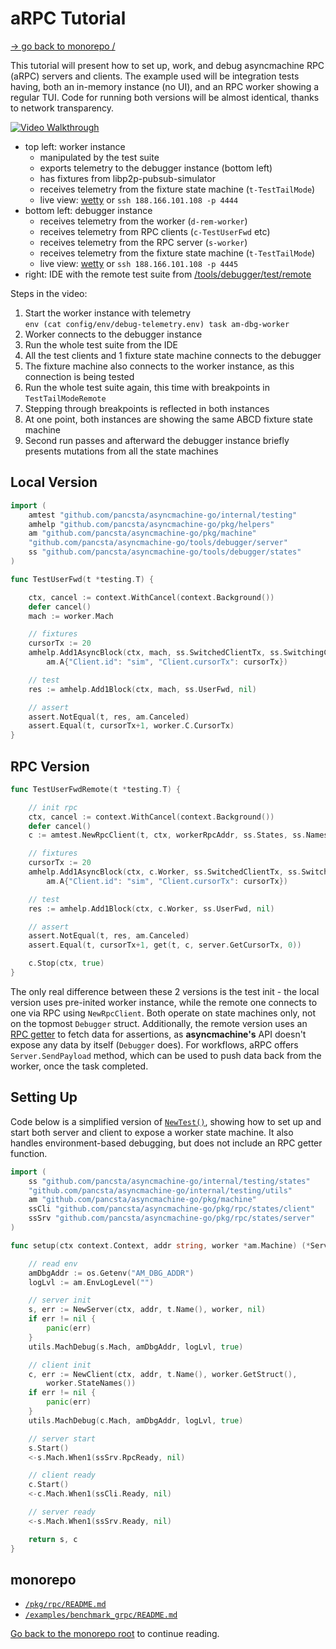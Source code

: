# aRPC Tutorial

[-> go back to monorepo /](/README.md)

This tutorial will present how to set up, work, and debug asyncmachine RPC (aRPC) servers and clients. The example used
will be integration tests having, both an in-memory instance (no UI), and an RPC worker showing a regular TUI. Code for
running both versions will be almost identical, thanks to network transparency.

[![Video Walkthrough](https://pancsta.github.io/assets/asyncmachine-go/rpc-demo1.png)](https://pancsta.github.io/assets/asyncmachine-go/rpc-demo1.m4v)

- top left: worker instance
  - manipulated by the test suite
  - exports telemetry to the debugger instance (bottom left)
  - has fixtures from libp2p-pubsub-simulator
  - receives telemetry from the fixture state machine (`t-TestTailMode`)
  - live view: [wetty](http://188.166.101.108:8080/wetty/ssh/am-dbg?pass=am-dbg:8080/wetty/ssh/am-dbg?pass=am-dbg) or
    `ssh 188.166.101.108 -p 4444`
- bottom left: debugger instance
  - receives telemetry from the worker (`d-rem-worker`)
  - receives telemetry from RPC clients (`c-TestUserFwd` etc)
  - receives telemetry from the RPC server (`s-worker`)
  - receives telemetry from the fixture state machine (`t-TestTailMode`)
  - live view: [wetty](http://188.166.101.108:8081/wetty/ssh/am-dbg?pass=am-dbg:8081/wetty/ssh/am-dbg?pass=am-dbg) or
    `ssh 188.166.101.108 -p 4445`
- right: IDE with the remote test suite from [/tools/debugger/test/remote](/tools/debugger/test/remote/integration_remote_test.go)

Steps in the video:

1. Start the worker instance with telemetry<br />
   `env (cat config/env/debug-telemetry.env) task am-dbg-worker`
2. Worker connects to the debugger instance
3. Run the whole test suite from the IDE
4. All the test clients and 1 fixture state machine connects to the debugger
5. The fixture machine also connects to the worker instance, as this connection is being tested
6. Run the whole test suite again, this time with breakpoints in `TestTailModeRemote`
7. Stepping through breakpoints is reflected in both instances
8. At one point, both instances are showing the same ABCD fixture state machine
9. Second run passes and afterward the debugger instance briefly presents mutations from all the state machines

## Local Version

```go
import (
    amtest "github.com/pancsta/asyncmachine-go/internal/testing"
    amhelp "github.com/pancsta/asyncmachine-go/pkg/helpers"
    am "github.com/pancsta/asyncmachine-go/pkg/machine"
    "github.com/pancsta/asyncmachine-go/tools/debugger/server"
    ss "github.com/pancsta/asyncmachine-go/tools/debugger/states"
)

func TestUserFwd(t *testing.T) {

    ctx, cancel := context.WithCancel(context.Background())
    defer cancel()
    mach := worker.Mach

    // fixtures
    cursorTx := 20
    amhelp.Add1AsyncBlock(ctx, mach, ss.SwitchedClientTx, ss.SwitchingClientTx,
        am.A{"Client.id": "sim", "Client.cursorTx": cursorTx})

    // test
    res := amhelp.Add1Block(ctx, mach, ss.UserFwd, nil)

    // assert
    assert.NotEqual(t, res, am.Canceled)
    assert.Equal(t, cursorTx+1, worker.C.CursorTx)
}
```

## RPC Version

```go
func TestUserFwdRemote(t *testing.T) {

    // init rpc
    ctx, cancel := context.WithCancel(context.Background())
    defer cancel()
    c := amtest.NewRpcClient(t, ctx, workerRpcAddr, ss.States, ss.Names)

    // fixtures
    cursorTx := 20
    amhelp.Add1AsyncBlock(ctx, c.Worker, ss.SwitchedClientTx, ss.SwitchingClientTx,
        am.A{"Client.id": "sim", "Client.cursorTx": cursorTx})

    // test
    res := amhelp.Add1Block(ctx, c.Worker, ss.UserFwd, nil)

    // assert
    assert.NotEqual(t, res, am.Canceled)
    assert.Equal(t, cursorTx+1, get(t, c, server.GetCursorTx, 0))

    c.Stop(ctx, true)
}
```

The only real difference between these 2 versions is the test init - the local version uses pre-inited worker instance,
while the remote one connects to one via RPC using `NewRpcClient`. Both operate on state machines only, not on the
topmost `Debugger` struct. Additionally, the remote version uses an [RPC getter](/tools/debugger/utils.go) to fetch data
for assertions, as **asyncmachine's** API doesn't expose any data by itself (`Debugger` does). For workflows, aRPC
offers `Server.SendPayload` method, which can be used to push data back from the worker, once the task completed.

## Setting Up

Code below is a simplified version of [`NewTest()`](/pkg/rpc/rpc_test.go), showing how to set up and start both server
and client to expose a worker state machine. It also handles environment-based debugging, but does not include an RPC
getter function.

```go
import (
    ss "github.com/pancsta/asyncmachine-go/internal/testing/states"
    "github.com/pancsta/asyncmachine-go/internal/testing/utils"
    am "github.com/pancsta/asyncmachine-go/pkg/machine"
    ssCli "github.com/pancsta/asyncmachine-go/pkg/rpc/states/client"
    ssSrv "github.com/pancsta/asyncmachine-go/pkg/rpc/states/server"
)

func setup(ctx context.Context, addr string, worker *am.Machine) (*Server, *Client) {

    // read env
    amDbgAddr := os.Getenv("AM_DBG_ADDR")
    logLvl := am.EnvLogLevel("")

    // server init
    s, err := NewServer(ctx, addr, t.Name(), worker, nil)
    if err != nil {
        panic(err)
    }
    utils.MachDebug(s.Mach, amDbgAddr, logLvl, true)

    // client init
    c, err := NewClient(ctx, addr, t.Name(), worker.GetStruct(),
        worker.StateNames())
    if err != nil {
        panic(err)
    }
    utils.MachDebug(c.Mach, amDbgAddr, logLvl, true)

    // server start
    s.Start()
    <-s.Mach.When1(ssSrv.RpcReady, nil)

    // client ready
    c.Start()
    <-c.Mach.When1(ssCli.Ready, nil)

    // server ready
    <-s.Mach.When1(ssSrv.Ready, nil)

    return s, c
}
```

## monorepo

- [`/pkg/rpc/README.md`](/pkg/rpc/README.md)
- [`/examples/benchmark_grpc/README.md`](/examples/benchmark_grpc/README.md)

[Go back to the monorepo root](/README.md) to continue reading.
